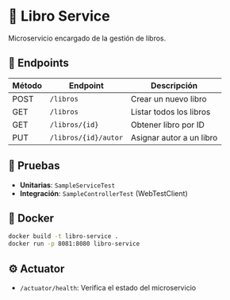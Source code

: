 # 📘 Libro Service

Microservicio encargado de la gestión de libros.

## 🚀 Endpoints

| Método | Endpoint                | Descripción                 |
|--------|-------------------------|-----------------------------|
| POST   | `/libros`               | Crear un nuevo libro        |
| GET    | `/libros`               | Listar todos los libros     |
| GET    | `/libros/{id}`          | Obtener libro por ID        |
| PUT    | `/libros/{id}/autor`    | Asignar autor a un libro    |

## 🧪 Pruebas

- **Unitarias**: `SampleServiceTest`
- **Integración**: `SampleControllerTest` (WebTestClient)

## 🐳 Docker

```bash
docker build -t libro-service .
docker run -p 8081:8080 libro-service
```

## ⚙️ Actuator

- `/actuator/health`: Verifica el estado del microservicio
